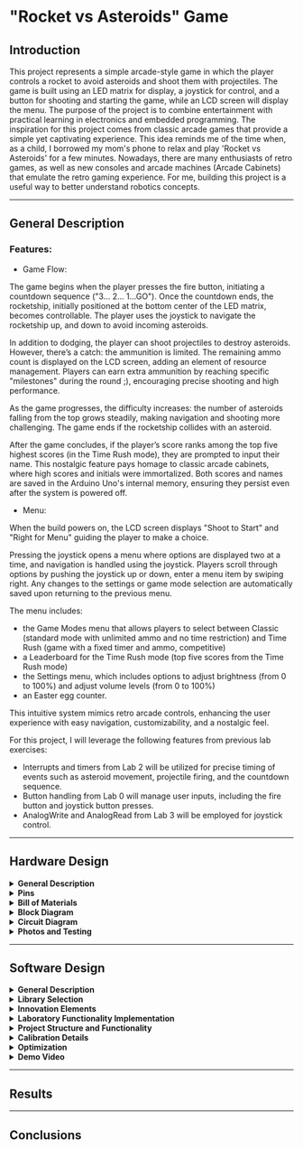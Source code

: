 # "Rocket vs Asteroids" Game

## Introduction

This project represents a simple arcade-style game in which the player controls a rocket to avoid asteroids and shoot them with projectiles. The game is built using an LED matrix for display, a joystick for control, and a button for shooting and starting the game, while an LCD screen will display the menu.
The purpose of the project is to combine entertainment with practical learning in electronics and embedded programming. The inspiration for this project comes from classic arcade games that provide a simple yet captivating experience. This idea reminds me of the time when, as a child, I borrowed my mom's phone to relax and play 'Rocket vs Asteroids' for a few minutes.
Nowadays, there are many enthusiasts of retro games, as well as new consoles and arcade machines (Arcade Cabinets) that emulate the retro gaming experience. For me, building this project is a useful way to better understand robotics concepts.

---

## General Description

### Features:

- Game Flow:

The game begins when the player presses the fire button, initiating a countdown sequence ("3... 2... 1...GO"). Once the countdown ends, the rocketship, initially positioned at the bottom center of the LED matrix, becomes controllable. The player uses the joystick to navigate the rocketship up, and down to avoid incoming asteroids.

In addition to dodging, the player can shoot projectiles to destroy asteroids. However, there’s a catch: the ammunition is limited. The remaining ammo count is displayed on the LCD screen, adding an element of resource management. Players can earn extra ammunition by reaching specific "milestones" during the round ;), encouraging precise shooting and high performance.

As the game progresses, the difficulty increases: the number of asteroids falling from the top grows steadily, making navigation and shooting more challenging. The game ends if the rocketship collides with an asteroid.

After the game concludes, if the player’s score ranks among the top five highest scores (in the Time Rush mode), they are prompted to input their name. This nostalgic feature pays homage to classic arcade cabinets, where high scores and initials were immortalized. Both scores and names are saved in the Arduino Uno's internal memory, ensuring they persist even after the system is powered off.

- Menu:

When the build powers on, the LCD screen displays "Shoot to Start" and "Right for Menu" guiding the player to make a choice. 

Pressing the joystick opens a menu where options are displayed two at a time, and navigation is handled using the joystick. Players scroll through options by pushing the joystick up or down, enter a menu item by swiping right. Any changes to the settings or game mode selection are automatically saved upon returning to the previous menu.

The menu includes:
  - the Game Modes menu that allows players to select between Classic (standard mode with unlimited ammo and no time restriction) and Time Rush (game with a fixed timer and ammo, competitive)
  - a Leaderboard for the Time Rush mode (top five scores from the Time Rush mode)
  - the Settings menu, which includes options to adjust brightness (from 0 to 100%) and adjust volume levels (from 0 to 100%)
  - an Easter egg counter.

This intuitive system mimics retro arcade controls, enhancing the user experience with easy navigation, customizability, and a nostalgic feel.

For this project, I will leverage the following features from previous lab exercises:

- Interrupts and timers from Lab 2 will be utilized for precise timing of events such as asteroid movement, projectile firing, and the countdown sequence.
- Button handling from Lab 0 will manage user inputs, including the fire button and joystick button presses.
- AnalogWrite and AnalogRead from Lab 3 will be employed for joystick control.

---

## Hardware Design

<details>
<summary> <b> General Description </b> </summary>
  In my project, the Arduino Uno serves as the central controller, coordinating all the inputs and outputs. It's responsible for processing user inputs, updating the LED matrices to display the rocket and asteroids, handling the menu on the LCD, and controlling the buzzer to provide sound effects. The Arduino is the brain behind the game, managing all aspects of gameplay, from navigation to firing, and ensuring that the game logic runs smoothly. It's connected to the other components via the GPIO pins, which handle communication with these elements.

The LED matrices are key to displaying the game environment. These two 8x8 matrices, driven by two MAX7219 LED drivers, serve as the screen where the rocket and asteroids are shown. The MAX7219 simplifies controlling multiple LEDs, reducing the number of pins needed and allowing the Arduino to focus on game logic. These matrices communicate with the Arduino using SPI, with specific pins assigned for DIN (Data In - Pin 11 since it is part of the SPI/ Serial Peripheral Interface), CLK (Clock - Pin 13 since it is traditionally used for the SCK/ Serial Clock), and LOAD (CS/ Chip Select - Pin 10 since it is traditionally used as SS/ Slave Select) to transmit data and refresh the display.

For displaying the score and accessing the game menu, there is the 16x2 LCD display. This LCD is controlled using the I2C protocol, which allows it to communicate with the Arduino using just two data pins—SDA (SDA - Pin A4/ Default SDA Pin) and SCL (SCL - Pin A5/ Default SCL Pin) —saving other valuable ports. The LCD shows information such as the score during gameplay and provides an interface for navigating the game’s menu.

The joystick is an essential input device in the game, used for navigating the menu and controlling the rocket’s movements. The joystick has two analog axes, which the Arduino reads via A0 and A1 for horizontal and vertical movement, respectively. A0 & A1 are among the six dedicated analog input pins (A0–A5) on the Arduino Uno, designed to read varying voltage levels, which is exactly what the joystick outputs for its X & Y axes. It also has a built-in button that is mapped to Pin 2 (since it corresponds to Interrupt 0) and serves the purpose of saving configurations in the settings section of the menu. This allows players to easily move the rocket on the screen and interact with the menu and in-game mechanics.

In addition to the joystick, a separate button is used for shooting projectiles towards the asteroids and starting the game. This button, connected to Pin 3 (corresponding to Interrupt 1), is essential for adding interactivity to the game, as players can press it to shoot and destroy the asteroids and the possibilty of controling the movement with one hand (via the joystick) and the shooting with the other hand.

To enhance the sensory experience, the buzzer provides audio feedback, particularly when the rocket collides with an asteroid. The buzzer is connected to Pin 9, which has PWM capability — allowing to generate varying signal patterns & create tones of different frequencies. Its sound can be triggered during collisions, making the gameplay feel more immersive and engaging.

The breadboard acts as the foundational platform for connecting all the components. It makes it easy to manage the various connections between the Arduino and peripherals without the need for soldering.
</details>

<details>
<summary> <b> Pins </b> </summary>
  
| Component             | Pin Number    | Function Description                                              |
|-----------------------|---------------|-------------------------------------------------------------------|
| **LED Matrix DIN**     | Pin 11        | Data input for LED matrix communication (SPI)                     |
| **LED Matrix CLK**     | Pin 13        | Clock signal for LED matrix communication (SPI)                   |
| **LED Matrix LOAD**    | Pin 10        | Chip select for LED matrix (SPI)                                  |
| **LCD SDA**            | Pin A4        | I2C data line for LCD communication                               |
| **LCD SCL**            | Pin A5        | I2C clock line for LCD communication                              |
| **Joystick VRx (Horizontal)** | Pin A0    | Analog input for joystick's horizontal axis movement              |
| **Joystick VRy (Vertical)**   | Pin A1    | Analog input for joystick's vertical axis movement                |
| **Joystick Button**    | Pin 2         | Button for joystick press (interrupt enabled)                     |
| **Shooting Button**    | Pin 3         | Button to trigger shooting action (interrupt enabled)             |
| **Buzzer**             | Pin 9         | Buzzer for sound feedback (PWM capable)                           |
</details>

<details>
<summary> <b> Bill of Materials </b> </summary>
  
| **Name**                        | **Source**                      | **Datasheet Link**                                                                                     |
|----------------------------------|---------------------------------|--------------------------------------------------------------------------------------------------------|
| Arduino Uno                      | University Of Bucharest      | [Arduino Uno Datasheet](https://docs.arduino.cc/resources/datasheets/A000066-datasheet.pdf)                                 |
| I2C LCD Display 16x2             | [Optimu Digital](https://www.google.com/aclk?sa=L&ai=DChcSEwiquoygl6WKAxUIbEECHWaMIksYABAAGgJ3cw&co=1&ase=2&gclid=EAIaIQobChMIqrqMoJeligMVCGxBAh1mjCJLEAAYASAAEgJzXPD_BwE&sig=AOD64_3gKZwYI8h5odrFMlnXUxdu7K6dFw&q&nis=4&adurl&ved=2ahUKEwjlwoagl6WKAxUqR_EDHZSDEB4Q0Qx6BAgKEAE)      | [I2C LCD Datasheet](https://www.handsontec.com/dataspecs/module/I2C_1602_LCD.pdf)                                               |
| 8x8 LED Matrix with MAX7219 Driver (2x) | University Of Bucharest      | [MAX7219 LED Matrix Datasheet](https://www.handsontec.com/dataspecs/display/MAX7219-8x8.pdf)                                     |
| Buzzer                           | University Of Bucharest          | [Buzzer Datasheet](https://www.farnell.com/datasheets/2171929.pdf)                                      |
| Joystick                         | University Of Bucharest     | [Joystick Module Datasheet](https://www.hwkitchen.cz/user/related_files/joystick-modul-s-tlacitkem-datasheet-pdf.pdf)                                      |
| Button (for firing and starting) | University Of Bucharest      | [Button Datasheet](https://www.hdk.co.jp/pdf/eng/e291702.pdf)  |
| Connecting Wires                 | University Of Bucharest          | -                                                 |
| Breadboard                       | University Of Bucharest      | [Breadboard Datasheet](https://www.farnell.com/datasheets/1734497.pdf)                                             |
| Resistors (220 Ohm)             | University Of Bucharest      | -              |

</details>

<details>
<summary> <b> Block Diagram </b> </summary>
  
![image](https://github.com/user-attachments/assets/1ed82f72-cd13-4971-bc54-d2f1a142c8cd)
</details>

<details>
<summary> <b> Circuit Diagram </b> </summary>
  
![image](https://github.com/user-attachments/assets/876db71a-0964-4d03-a17e-ed9f1f99625a)
![image](https://github.com/user-attachments/assets/461ce925-60d8-4eaa-8e0a-31e8c1caa680)
</details>



<details>
<summary> <b> Photos and Testing </b> </summary>
  
![WhatsApp Image 2024-12-15 at 18 49 29_23edfa23](https://github.com/user-attachments/assets/a18f8312-529f-4e5a-8749-96b19ad77357)
![WhatsApp Image 2024-12-15 at 18 49 28_86ef5022](https://github.com/user-attachments/assets/fc4fb3f8-9696-427d-a1ec-c171eb699aca)
![WhatsApp Image 2024-12-15 at 18 49 28_bd1f7200](https://github.com/user-attachments/assets/322c319e-cd46-4590-9304-440a196fa5a2)
![image](https://github.com/user-attachments/assets/2d58b81f-f56a-48f3-ba69-dd8bed7362ed)
![WhatsApp Image 2024-12-15 at 18 49 28_24aeb993](https://github.com/user-attachments/assets/f9052ebf-edf1-49ea-8320-72689de5b382)

The functionality of the key components—LCD display, LED matrices, joystick, and buttons has been tested using the following program:
```cpp
#include "LedControl.h" 
#include <Wire.h>       
#include <LiquidCrystal_I2C.h> 

const int VRx = A0; 
const int VRy = A1; 
const int joystickButton = 2;   

const int newButton = 3; 

const byte dinPin = 11;
const byte clockPin = 13;
const byte loadPin = 10;
const byte numMatrices = 2;

const int buzzerPin = 9;

LedControl lc = LedControl(dinPin, clockPin, loadPin, numMatrices);
byte matrixBrightness = 2;

LiquidCrystal_I2C lcd(0x27, 16, 2);

void testJoystick();
void animateMatrices();
void checkNewButton();
void displayTest();

void setup() {
  Serial.begin(9600);

  pinMode(joystickButton, INPUT_PULLUP);
  pinMode(newButton, INPUT);
  
  pinMode(buzzerPin, OUTPUT);

  tone(buzzerPin, 2000);
  delay(1000);
  tone(buzzerPin, 1000);
  delay(1000);
  noTone(buzzerPin); 

  for (int i = 0; i < numMatrices; i++) {
    lc.shutdown(i, false);           
    lc.setIntensity(i, matrixBrightness); 
    lc.clearDisplay(i);              
  }

  lcd.init();   
  lcd.backlight();   
  lcd.setCursor(0, 0); 
  displayTest(); 
}

void loop() {
  testJoystick();    
  checkNewButton();   
  // animateMatrices();  
}

// Function to test joystick functionality
void testJoystick() {
  int xValue = analogRead(VRx); // Read horizontal position
  int yValue = analogRead(VRy); // Read vertical position
  bool joystickPressed = (digitalRead(joystickButton) == LOW); // Check joystick button state

  // Print joystick status
  if (joystickPressed) {
    Serial.println(F("Joystick Button Pressed"));
  } else if (xValue < 200) {
    Serial.println("Joystick Left");
  } else if (xValue > 800) {
    Serial.println("Joystick Right");
  } else if (yValue < 200) {
    Serial.println("Joystick Up");
  } else if (yValue > 800) {
    Serial.println("Joystick Down");
  } else {
    Serial.println("Joystick Center");
  }

  delay(300);
}

// Function to check the new button
void checkNewButton() {
  bool newButtonPressed = (digitalRead(newButton) == HIGH); // Button is pressed when HIGH

  if (newButtonPressed) {
    Serial.println(F("New Button Pressed"));
    delay(300);
  }
}

// Function to animate LEDs on the matrices
void animateMatrices() {
  for (int matrix = numMatrices - 1; matrix >= 0; matrix--) {
    for (int row = 0; row < 8; row++) {
      for (int col = 0; col < 8; col++) {
        lc.setLed(matrix, row, col, true); // Turn on the LED
        delay(25);
      }
    }
  }

  for (int matrix = numMatrices - 1; matrix >= 0; matrix--) {
    for (int row = 0; row < 8; row++) {
      for (int col = 0; col < 8; col++) {
        lc.setLed(matrix, row, col, false); // Turn off the LED
        delay(25);
      }
    }
  }
}

// Function to display Game Ready on the LCD
void displayTest() {
  lcd.clear();               // Clear the LCD screen
  lcd.setCursor(0, 0);       // Set cursor to the first line
  lcd.print("Game Ready ;)!"); // Display "Game Ready ;)!" on the second line
  lcd.setCursor(0, 1);       // Set cursor to the second line
  lcd.print("I2C LCD Test"); // Display "I2C LCD Test" on the second line
}

```
The program utilizes the LedControl library for controlling the LED matrices, the LiquidCrystal_I2C library for the LCD display, and the analog and digital pins for reading the joystick and buttons. The LCD display and LED matrices were verified by displaying "Game Ready ;)! I2C LCD Test" and animating LEDs, respectively. Screenshots of the LCD and LED matrices in operation are included to show that both components are working as expected.

![WhatsApp Image 2024-12-15 at 18 49 28_0ea6306f](https://github.com/user-attachments/assets/810737e5-999e-400f-b1fd-d0798e3cd354)
![WhatsApp Image 2024-12-15 at 18 49 28_6a81f3ac](https://github.com/user-attachments/assets/2a1ec5c5-3ecb-4ed8-b6eb-6dcad213e355)

For testing the joystick and buttons, the joystick's horizontal and vertical values are read via analog pins A0 and A1, while the joystick button and the shooting button are read through digital pins (2 & 3). Serial monitor outputs show the joystick's movement (left, right, up, down, center) and button presses, which were tested by observing the corresponding outputs in the serial monitor:

https://github.com/user-attachments/assets/25265325-a636-4ac7-883d-4d63312b6a5a

</details>

---

## Software Design

<details>
<summary> <b> General Description </b> </summary>

The current version of the game software is fully functional and delivers a comprehensive and engaging gaming experience. It features a menu system, accessible through the LCD display using joystick movements, which provides four options: Game Mode, Leaderboard, Settings, and Easter Eggs. Players can tailor their gameplay by adjusting volume and brightness settings or selecting their preferred game mode. The Easter Eggs option adds an element of discovery and fun, with the menu displaying the count of discovered Easter eggs, encouraging exploration.

The game itself adapts dynamically to the selected mode. In Classic mode, players enjoy endless playtime without ammo or time restrictions, skillfully navigating a rocket to avoid or shoot asteroids. Meanwhile, Time Rush offers a competitive challenge with limited ammo, a fixed timer, and a high-score leaderboard stored in the Arduino Uno's EEPROM memory. Gameplay intensity is amplified by a dynamic asteroid spawning system, where the frequency and speed of asteroids increase over time, ensuring progressively challenging play.

To enhance reliability and precision, the program incorporates collision detection, enabling accurate interactions between the rocket and asteroids. A score tracking and leaderboard system tracks player performance, motivating improvement and replayability. Additionally, the inclusion of button debouncing ensures reliable input, minimizing false triggers and enhancing the overall user experience.

While the menu is conveniently displayed on the LCD screen, the gameplay unfolds on two LED matrices, offering a retro aesthetic and an expanded playfield. Together, these elements aim to create a polished and immersive gaming experience that balances fun and challenge.

</details>

<details>
<summary> <b> Library Selection </b> </summary>
  
For this project, I am using PlatformIO as the development environment. 

The following libraries have been used throughout the development:
- <Arduino.h>
  - Provides compatibility with the Arduino framework
- <LiquidCrystal_I2C.h>
  - Enables efficient I2C communication with the LCD display
  - Reduces pin usage compared to direct LCD connection
  - Provides comprehensive display control functions
  - Well-maintained and widely tested library
- "LedControl.h"
  - Specialized for controlling LED matrix displays
  - Efficient management of multiple cascaded LED matrices
  - Provides low-level control for custom animations
  - Optimized for MAX7219 LED driver
- <EEPROM.h>
  - Built-in Arduino library for persistent storage
  - Essential for maintaining leaderboard data
  - Reliable long-term data storage solution
  - Low memory overhead
</details>

<details>
<summary> <b> Innovation Elements </b> </summary>
  
The project introduces several elements that could be considered innovative in order to enhance the gaming experience. The use of two LED matrices creates a larger game area and enables seamless transitions of game elements between displays, providing an expanded, visually engaging playfield. The dynamic difficulty system ensures a progressively challenging experience by increasing difficulty based on gameplay time, featuring adaptive asteroid spawning rates and speed variations, with multiple game modes catering to different skill levels. The easter eggs add an element of surprise, rewarding players through hidden features unlocked via button combinations, achievements, or skill-based actions, encouraging exploration.
</details>

<details>
<summary> <b> Laboratory Functionality Implementation </b> </summary>

The project's functionality incorporates key features developed with knowledge from previous laboratory exercises to ensure precise and responsive gameplay. Interrupts and timers from Lab 2 are utilized to manage critical timing events, such as asteroid movement, projectile firing, and the countdown sequence, enabling smooth and synchronized game dynamics. 
```cpp
attachInterrupt(digitalPinToInterrupt(SHOOTING_BUTTON), shootingButtonISR, FALLING);
attachInterrupt(digitalPinToInterrupt(JOYSTICK_BUTTON), joystickButtonISR, FALLING);
```
These interrupt handlers are used for the shooting and joystick buttons, triggering on the FALLING edge for responsive input detection.

Button handling techniques from Lab 0 are employed to manage user inputs reliably, including the fire button and joystick button presses, ensuring seamless interaction during gameplay.
```cpp
void shootingButtonISR() {
  static unsigned long lastDebounceTime = 0;
  unsigned long currentTime = millis();
  
  if (currentTime - lastDebounceTime > DELAY && !inMenu) {
    shootingButtonPressed = true;
    joystickButtonPressed = false;
  }
  lastDebounceTime = currentTime;
}
```
The code implements software debouncing using time comparison to prevent multiple triggers from a single button press.

Analog input handling from Lab 3 is used for joystick control, providing accurate and intuitive navigation within the game and menu system.
```cpp
int xValue = analogRead(JOYSTICK_VRX);
int yValue = analogRead(JOYSTICK_VRY);
```
AnalogRead is used for joystick position detection, reading values from 0-1023 to determine movement direction.

Additionally, in the project I've used PWM through the tone() function for sound generation, with volume control mapped to frequency values.
```cpp
void playSound(int volume) {
  int frequency = map(volume, 0, 100, 0, 4000);
  tone(BUZZER, frequency);
  delay(500);
  noTone(BUZZER);
}
```

These foundational elements, adapted from prior labs, contribute significantly to the game's overall precision and functionality.
</details>

<details>
<summary> <b> Project Structure and Functionality </b> </summary>
The structure of the project is designed to be modular, with a clear organization of variables, macros, and functions to streamline development and facilitate future changes. The variables and macros are grouped by functionality, with comments in the code to ensure easy modification or addition of new variables. This structured approach not only simplifies updates but also provides a stable starting state for the game. 

```cpp
#define LED_MATRIX_DIN 11
#define LED_MATRIX_CLK 13
#define LED_MATRIX_LOAD 10
#define LCD_SDA A4
#define LCD_SCL A5
#define JOYSTICK_VRX A0
#define JOYSTICK_VRY A1
#define JOYSTICK_BUTTON 2
#define SHOOTING_BUTTON 3
#define BUZZER 9

// General:
volatile bool shootingButtonPressed = false;
volatile bool joystickButtonPressed = false;
const long RIGHT_UP = 800;
const long LEFT_DOWN = 200;
const long DELAY = 200;
const int TOTAL_EASTER_EGGS = 3;
bool easterEggsFound[TOTAL_EASTER_EGGS] = {false};
unsigned long easterEggDisplayStartTime = 0;
bool isDisplayingEasterEgg = false;
unsigned long lastJoystickCheck = 0;

// etc...
```

At the heart of the project lies the game state management, which governs the game's flow using an enumerated state structure:
```cpp
enum GameState {
  MENU,
  STARTING,
  PLAYING,
  GAME_OVER
};
```
This structure enables smooth transitions between various states and ensures that specific behaviors are executed during each phase of the game. The core state machine is managed in the playGame() function, which is called once per loop in the main program. In the MENU state, the checkJoystick() function is used for menu navigation, allowing the user to scroll through options and access submenus for settings adjustments. The menu options and changes are displayed using the displayMenu() and displaySubmenu() functions. The settings, such as brightness and volume, can be adjusted by moving the joystick up or down within the respective submenu. These settings are then applied using the playSound(int volume) and adjustBrightness(int brightness) functions.

The displayOnLCD() function handles the display of text on the LCD screen, managing the separation of text across two lines:

```cpp
void displayOnLCD(const String &line1, const String &line2 = "") {
  if (line1 != currentDisplayText || line2 != currentDisplayText2) {
    lcd.clear();
    lcd.home();
    lcd.print(line1);
    if (line2.length() > 0) {
      lcd.setCursor(0, 1);
      lcd.print(line2);
    }
    currentDisplayText = line1;
    currentDisplayText2 = line2;
  }
}
```

When the user exits the menu and enters the game, pressing the shooting button triggers the start of the game in the selected mode. This is achieved by the following code snippet:
```cpp
if (shootingButtonPressed && !enteringName) { 
  roundStartTime = millis();
  currentGameState = STARTING;
} else if (!isDisplayingEasterEgg) {
  checkEasterEggs();
}
checkJoystick();

if (enteringName) {
  handleNameInput();
}

```
This triggers a countdown sequence displayed on the LED matrices using the displayPattern() function, which is followed by the transition to the STARTING state. The countdown is displayed across both matrices, with different numbers being shown using the following pattern:
```cpp
clearMatrices();
displayPattern(1, numberPatterns[0]); // 3 on second matrix
playSound(volume);

clearMatrices();
displayPattern(0, numberPatterns[1]); // 2 on first matrix
playSound(volume);

clearMatrices();
displayPattern(1, numberPatterns[2]); // 1 on second matrix
playSound(volume);

clearMatrices();
displayPattern(1, numberPatterns[4]); // G on second matrix
displayPattern(0, numberPatterns[3]); // 0 on first matrix

```

Once the countdown completes, the game state changes to STARTING, and the initializeGame() function sets up the game, initializing the score to 0 and resetting game elements such as the rocket, asteroids, and projectiles.

During the PLAYING phase, various functions are called to handle gameplay:

- handleGameControls() processes player input, including rocket movement and shooting mechanics.
- spawnAsteroid() spawns new asteroids at regular intervals.
- updateProjectiles() moves the projectiles fired by the rocket.
- Asteroid speeds are updated based on elapsed time:
  ```cpp
  if (elapsedSeconds >= 30){
    updateAsteroids(ASTEROID_SPEED3);
  } else if (elapsedSeconds >= 15){
    updateAsteroids(ASTEROID_SPEED2);
  } else {
    updateAsteroids(ASTEROID_SPEED1);
  }
  ```
- checkCollisions() handles collision detection between projectiles and asteroids as well as between the rocket and asteroids, triggering a game over if the rocket collides with an asteroid.
- updateDisplay() and updateScore() update the game visuals and score on the LED matrices.
- The game also checks for Easter eggs with checkEasterEggs() and updates ammo in Time Rush mode using updateAmmo().

The leaderboard system stores high scores using EEPROM memory. Functions like readLeaderboard(), storeLeaderboard(), and handleNameInput() are responsible for reading and saving leaderboard data, as well as handling the entry of player names for high scores.
```cpp
readLeaderboard(); // Loads leaderboard from EEPROM
storeLeaderboard(); // Saves new scores to EEPROM
handleNameInput(); // Manages name entry for high scores
```

To reset or initialize the leaderboard data, clearEEPROM() and initializeDefaultLeaderboard() can be used. These functions are called only once to initialize the leaderboard and then commented out after their first use.

Each component of the project was tested individually during development to ensure it functions as expected. The LCD display and LED matrix were tested to verify that they display the correct information at each stage of the game, from the menu to the game itself. Functions such as displayMenu(), displayPattern(), and displayOnLCD() were tested to ensure that text and game patterns appeared correctly on the display. Additionally, the EEPROM memory was tested by checking if scores were correctly stored and retrieved using functions like readLeaderboard() and storeLeaderboard(). Playtesting was also conducted to evaluate the overall functionality of the game, ensuring smooth transitions between game states, accurate input handling, and the correct updating of scores, ammo, and game objects throughout the game duration. This iterative testing process helped identify and resolve any issues early on.

<b>Key Interactions: </b>
1. Game Loop Flow:
  loop() → playGame() → State Machine → Input Handling → Game Updates → Display Updates
2. Input Chain:
  ISR Functions → handleGameControls() → Object Updates → Collision Checks → Display Updates
3. Menu Navigation:
  checkJoystick() → displayMenu()/displaySubmenu()/displaySettings() → LCD Updates → Settings Adjustments
4. Score Management:
  updateScore() → Game Over → handleNameInput() → storeLeaderboard() → readLeaderboard()

This structure creates a complete game system where each function has a specific role, but works together with the others to create the full gameplay experience. The code uses a state machine pattern to manage different game states, with clear separation between input handling, game logic, and display updates.

</details>

<details>
<summary> <b> Calibration Details </b> </summary>

Joystick Calibration
- Defined threshold values (LEFT_DOWN = 200, RIGHT_UP = 800)
- Dead zone implementation for stability
- Movement delay implementation for controlled response

Button Debouncing
- Implemented hardware interrupts with software debouncing
- 200ms debounce delay for reliable input
- State tracking for multiple button presses

LED Matrix Brightness
- Adjustable intensity levels (0-15)
- User-configurable through settings menu
</details>

<details>
<summary> <b> Optimization </b> </summary>

- The displayOnLCD function is designed to prevent unnecessary LCD updates, reducing flicker and improving the response time of the display. It only clears and updates the screen when the content being displayed changes, thus avoiding the constant refreshing of the display when no new data is provided.
  ```cpp
  void displayOnLCD(const String &line1, const String &line2 = "") {
    if (line1 != currentDisplayText || line2 != currentDisplayText2) {
      lcd.clear();
      lcd.home();
      lcd.print(line1);
      if (line2.length() > 0) {
        lcd.setCursor(0, 1);
        lcd.print(line2);
      }
      currentDisplayText = line1;
      currentDisplayText2 = line2;
    }
  }
  ```

- To control the LED matrices effectively, hardware SPI is used for fast communication with the display. The refresh rates are optimized for smooth animations, and selective updates are made only for the active game elements. This minimizes the overhead of constantly refreshing the entire matrix and helps focus processing power on updating only the relevant game components. 

- Memory management plays a considerable role in ensuring the stability of the game, especially when dealing with limited resources on the Arduino Uno. Compact data structures, such as the Point struct, are used to store the coordinates of game objects like the rocket and asteroids. This minimizes memory usage while maintaining the necessary data structure for proper gameplay functionality. Additionally, efficient use of array pools is employed for projectiles and asteroids, ensuring that memory is allocated statically for predictable performance and that objects are reused efficiently. This avoids memory fragmentation and ensures that the game can run smoothly over extended periods without running into memory-related issues.

- To ensure smooth gameplay, the game loop is state-based, allowing the game to transition smoothly between different phases, such as menu, game start, playing, and game over. Instead of relying on delay functions, which can hinder the responsiveness of the game, time-based updates are used to control the progression of game events. This enables more precise timing and responsive behavior throughout gameplay.

- Efficient collision detection algorithms are also employed to handle interactions between game objects (e.g., the rocket and asteroids) without causing delays in the game loop.

The combination of these optimizations leads to smooth gameplay, responsive controls, and efficient memory usage
</details>

<details>
<summary> <b> Demo Video </b> </summary>
<div align="center">
  <a href="https://www.youtube.com/watch?v=l4JrSOgvjtM&ab_channel=AlexV">
     <img 
      src="https://img.youtube.com/vi/l4JrSOgvjtM/maxresdefault.jpg" 
      alt="Rocket vs Asteroids" 
      style="width:100%;">
  </a>
</div>

Videoclipul poate fi văzut prin accesarea link-ului:
[Video pe YouTube](https://www.youtube.com/watch?v=l4JrSOgvjtM&ab_channel=AlexV)
</details>

---

## Results

---

## Conclusions
